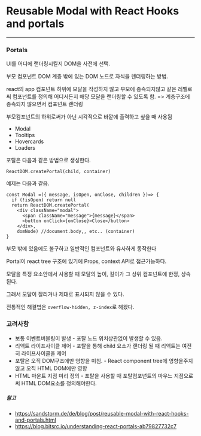 # Reusable Modal with React Hooks and portals

---



### Portals

UI를 어디에 랜더링시킬지 DOM을 사전에 선택.

부모 컴포넌트 DOM 계층 밖에 있는 DOM 노드로 자식을 렌더링하는 방법.

react의 app 컴포넌트 하위에 모달을 작성하지 않고 부모에 종속되지않고 같은 레벨로써 컴포넌트를 정의해 어디서든지 해당 모달을 랜더링할 수 있도록 함. => 계층구조에 종속되지 않으면서 컴포넌트 랜더링

부모컴포넌트의 하위로써가 아닌 시각적으로 바깥에 출력하고 싶을 때 사용됨



- Modal
- Tooltips
- Hovercards
- Loaders



포탈은 다음과 같은 방법으로 생성한다.

`ReactDOM.createPortal(child, container)`

예제는 다음과 같음.

```react
const Modal =({ message, isOpen, onClose, children })=> {
  if (!isOpen) return null
  return ReactDOM.createPortal(    
    <div className="modal">
      <span className="message">{message}</span>
      <button onClick={onClose}>Close</button>
    </div>,
    domNode) //document.body,, etc.. (container)
}

```

부모 밖에 있음에도 불구하고 일반적인 컴포넌트와 유사하게 동작한다

Portal이 react tree 구조에 있기에 Props, context API로 접근가능하다.



모달을 특정 요소안에서 사용할 때 모달의 높이, 길이가 그 상위 컴포넌트에 한정, 상속된다.

그래서 모달이 잘리거나 제대로 표시되지 않을 수 있다.

전통적인 해결법은 `overflow-hidden, z-index`로 해왔다.







### 고려사항

- 보통 이벤트버블링이 발생 - 포탈 노드 위치상관없이 발생할 수 있음.
- 리액트 라이프사이클  제어 - 포탈을 통해 child 요소가 랜더링 될 때 리액트는 여전히 라이프사이클을 제어
- 포탈은 오직 DOM구조에만 영향을 미침. - React component tree에 영향을주지 않고 오직 HTML DOM에만 영향
- HTML 마운트 지점 미리 정의 - 포탈을 사용할 때 포탈컴포넌트의 마우느 지점으로써 HTML DOM요소를 정의해야한다.









##### 참고

- https://sandstorm.de/de/blog/post/reusable-modal-with-react-hooks-and-portals.html
- https://blog.bitsrc.io/understanding-react-portals-ab79827732c7





